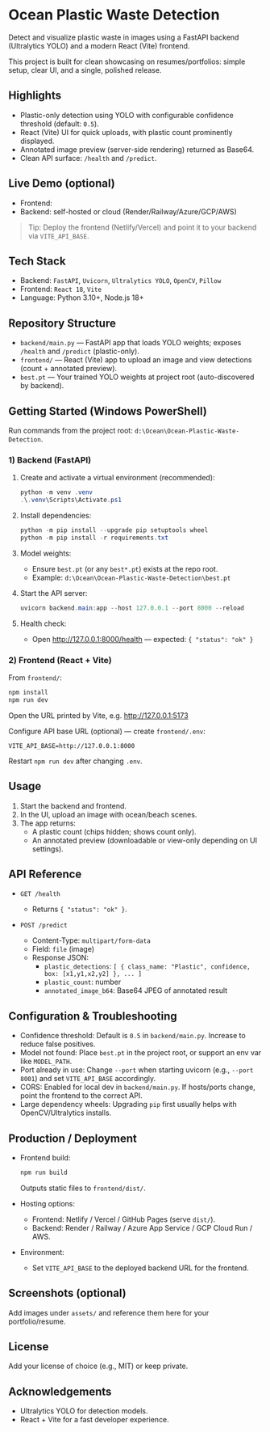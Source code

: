 # Ocean Plastic Waste Detection

Detect and visualize plastic waste in images using a FastAPI backend (Ultralytics YOLO) and a modern React (Vite) frontend.

This project is built for clean showcasing on resumes/portfolios: simple setup, clear UI, and a single, polished release.

## Highlights

- Plastic-only detection using YOLO with configurable confidence threshold (default: `0.5`).
- React (Vite) UI for quick uploads, with plastic count prominently displayed.
- Annotated image preview (server-side rendering) returned as Base64.
- Clean API surface: `/health` and `/predict`.

## Live Demo (optional)

- Frontend: <your-demo-url>
- Backend: self-hosted or cloud (Render/Railway/Azure/GCP/AWS)

> Tip: Deploy the frontend (Netlify/Vercel) and point it to your backend via `VITE_API_BASE`.

## Tech Stack

- Backend: `FastAPI`, `Uvicorn`, `Ultralytics YOLO`, `OpenCV`, `Pillow`
- Frontend: `React 18`, `Vite`
- Language: Python 3.10+, Node.js 18+

## Repository Structure

- `backend/main.py` — FastAPI app that loads YOLO weights; exposes `/health` and `/predict` (plastic-only).
- `frontend/` — React (Vite) app to upload an image and view detections (count + annotated preview).
- `best.pt` — Your trained YOLO weights at project root (auto-discovered by backend).

## Getting Started (Windows PowerShell)

Run commands from the project root: `d:\Ocean\Ocean-Plastic-Waste-Detection`.

### 1) Backend (FastAPI)

1. Create and activate a virtual environment (recommended):

   ```powershell
   python -m venv .venv
   .\.venv\Scripts\Activate.ps1
   ```

2. Install dependencies:

   ```powershell
   python -m pip install --upgrade pip setuptools wheel
   python -m pip install -r requirements.txt
   ```

3. Model weights:

   - Ensure `best.pt` (or any `best*.pt`) exists at the repo root.
   - Example: `d:\Ocean\Ocean-Plastic-Waste-Detection\best.pt`

4. Start the API server:

   ```powershell
   uvicorn backend.main:app --host 127.0.0.1 --port 8000 --reload
   ```

5. Health check:

   - Open http://127.0.0.1:8000/health — expected: `{ "status": "ok" }`

### 2) Frontend (React + Vite)

From `frontend/`:

```powershell
npm install
npm run dev
```

Open the URL printed by Vite, e.g. http://127.0.0.1:5173

Configure API base URL (optional) — create `frontend/.env`:

```env
VITE_API_BASE=http://127.0.0.1:8000
```

Restart `npm run dev` after changing `.env`.

## Usage

1. Start the backend and frontend.
2. In the UI, upload an image with ocean/beach scenes.
3. The app returns:
   - A plastic count (chips hidden; shows count only).
   - An annotated preview (downloadable or view-only depending on UI settings).

## API Reference

- `GET /health`
  - Returns `{ "status": "ok" }`.

- `POST /predict`
  - Content-Type: `multipart/form-data`
  - Field: `file` (image)
  - Response JSON:
    - `plastic_detections`: `[ { class_name: "Plastic", confidence, box: [x1,y1,x2,y2] }, ... ]`
    - `plastic_count`: number
    - `annotated_image_b64`: Base64 JPEG of annotated result

## Configuration & Troubleshooting

- Confidence threshold: Default is `0.5` in `backend/main.py`. Increase to reduce false positives.
- Model not found: Place `best.pt` in the project root, or support an env var like `MODEL_PATH`.
- Port already in use: Change `--port` when starting uvicorn (e.g., `--port 8001`) and set `VITE_API_BASE` accordingly.
- CORS: Enabled for local dev in `backend/main.py`. If hosts/ports change, point the frontend to the correct API.
- Large dependency wheels: Upgrading `pip` first usually helps with OpenCV/Ultralytics installs.

## Production / Deployment

- Frontend build:

  ```powershell
  npm run build
  ```

  Outputs static files to `frontend/dist/`.

- Hosting options:
  - Frontend: Netlify / Vercel / GitHub Pages (serve `dist/`).
  - Backend: Render / Railway / Azure App Service / GCP Cloud Run / AWS.

- Environment:
  - Set `VITE_API_BASE` to the deployed backend URL for the frontend.

## Screenshots (optional)

Add images under `assets/` and reference them here for your portfolio/resume.

## License

Add your license of choice (e.g., MIT) or keep private.

## Acknowledgements

- Ultralytics YOLO for detection models.
- React + Vite for a fast developer experience.